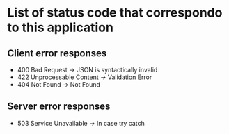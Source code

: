 # List of status code that correspondo to this application

## Client error responses
* 400 Bad Request           -> JSON is syntactically invalid
* 422 Unprocessable Content -> Validation Error
* 404 Not Found             -> Not Found

## Server error responses
* 503 Service Unavailable   -> In case try catch

